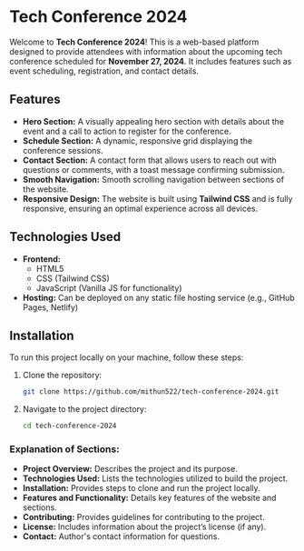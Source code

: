 # Tech Conference 2024

Welcome to **Tech Conference 2024**! This is a web-based platform designed to provide attendees with information about the upcoming tech conference scheduled for **November 27, 2024**. It includes features such as event scheduling, registration, and contact details.

## Features

- **Hero Section:** A visually appealing hero section with details about the event and a call to action to register for the conference.
- **Schedule Section:** A dynamic, responsive grid displaying the conference sessions.
- **Contact Section:** A contact form that allows users to reach out with questions or comments, with a toast message confirming submission.
- **Smooth Navigation:** Smooth scrolling navigation between sections of the website.
- **Responsive Design:** The website is built using **Tailwind CSS** and is fully responsive, ensuring an optimal experience across all devices.

## Technologies Used

- **Frontend:**
  - HTML5
  - CSS (Tailwind CSS)
  - JavaScript (Vanilla JS for functionality)
- **Hosting:** Can be deployed on any static file hosting service (e.g., GitHub Pages, Netlify)

## Installation

To run this project locally on your machine, follow these steps:

1. Clone the repository:

   ```bash
   git clone https://github.com/mithun522/tech-conference-2024.git
2. Navigate to the project directory:
   ```bash
   cd tech-conference-2024


### Explanation of Sections:

- **Project Overview:** Describes the project and its purpose.
- **Technologies Used:** Lists the technologies utilized to build the project.
- **Installation:** Provides steps to clone and run the project locally.
- **Features and Functionality:** Details key features of the website and sections.
- **Contributing:** Provides guidelines for contributing to the project.
- **License:** Includes information about the project’s license (if any).
- **Contact:** Author's contact information for questions.